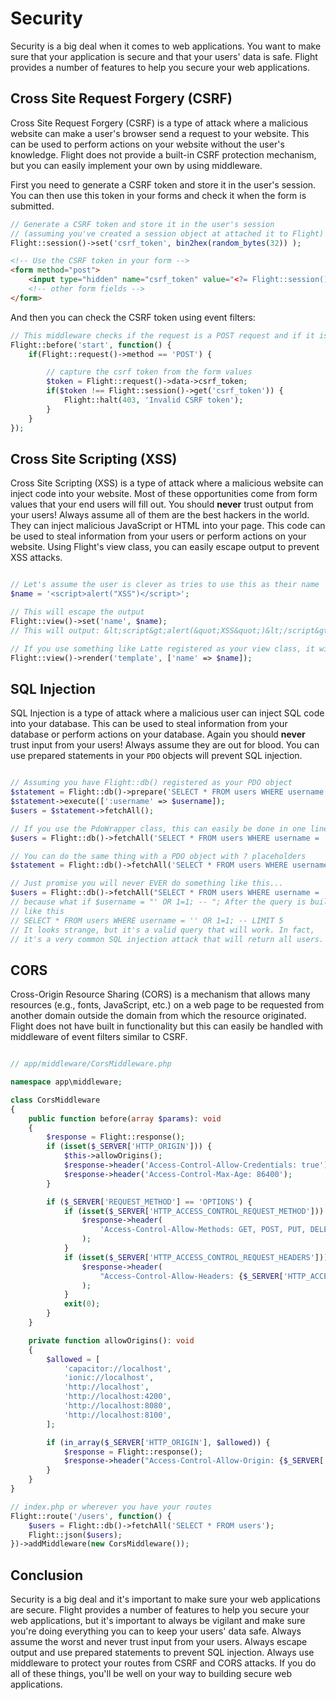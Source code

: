 # Security

Security is a big deal when it comes to web applications. You want to make sure that your application is secure and that your users' data is safe. Flight provides a number of features to help you secure your web applications.

## Cross Site Request Forgery (CSRF)

Cross Site Request Forgery (CSRF) is a type of attack where a malicious website can make a user's browser send a request to your website. This can be used to perform actions on your website without the user's knowledge. Flight does not provide a built-in CSRF protection mechanism, but you can easily implement your own by using middleware.

First you need to generate a CSRF token and store it in the user's session. You can then use this token in your forms and check it when the form is submitted.

```php
// Generate a CSRF token and store it in the user's session
// (assuming you've created a session object at attached it to Flight)
Flight::session()->set('csrf_token', bin2hex(random_bytes(32)) );
```

```html
<!-- Use the CSRF token in your form -->
<form method="post">
	<input type="hidden" name="csrf_token" value="<?= Flight::session()->get('csrf_token') ?>">
	<!-- other form fields -->
</form>
```

And then you can check the CSRF token using event filters:

```php
// This middleware checks if the request is a POST request and if it is, it checks if the CSRF token is valid
Flight::before('start', function() {
	if(Flight::request()->method == 'POST') {

		// capture the csrf token from the form values
		$token = Flight::request()->data->csrf_token;
		if($token !== Flight::session()->get('csrf_token')) {
			Flight::halt(403, 'Invalid CSRF token');
		}
	}
});
```

## Cross Site Scripting (XSS)

Cross Site Scripting (XSS) is a type of attack where a malicious website can inject code into your website. Most of these opportunities come from form values that your end users will fill out. You should **never** trust output from your users! Always assume all of them are the best hackers in the world. They can inject malicious JavaScript or HTML into your page. This code can be used to steal information from your users or perform actions on your website. Using Flight's view class, you can easily escape output to prevent XSS attacks.

```php

// Let's assume the user is clever as tries to use this as their name
$name = '<script>alert("XSS")</script>';

// This will escape the output
Flight::view()->set('name', $name);
// This will output: &lt;script&gt;alert(&quot;XSS&quot;)&lt;/script&gt;

// If you use something like Latte registered as your view class, it will also auto escape this.
Flight::view()->render('template', ['name' => $name]);
```

## SQL Injection

SQL Injection is a type of attack where a malicious user can inject SQL code into your database. This can be used to steal information from your database or perform actions on your database. Again you should **never** trust input from your users! Always assume they are out for blood. You can use prepared statements in your `PDO` objects will  prevent SQL injection.

```php

// Assuming you have Flight::db() registered as your PDO object
$statement = Flight::db()->prepare('SELECT * FROM users WHERE username = :username');
$statement->execute([':username' => $username]);
$users = $statement->fetchAll();

// If you use the PdoWrapper class, this can easily be done in one line
$users = Flight::db()->fetchAll('SELECT * FROM users WHERE username = :username', [ 'username' => $username ]);

// You can do the same thing with a PDO object with ? placeholders
$statement = Flight::db()->fetchAll('SELECT * FROM users WHERE username = ?', [ $username ]);

// Just promise you will never EVER do something like this...
$users = Flight::db()->fetchAll("SELECT * FROM users WHERE username = '{$username}' LIMIT 5");
// because what if $username = "' OR 1=1; -- "; After the query is build it looks
// like this
// SELECT * FROM users WHERE username = '' OR 1=1; -- LIMIT 5
// It looks strange, but it's a valid query that will work. In fact,
// it's a very common SQL injection attack that will return all users.
```

## CORS

Cross-Origin Resource Sharing (CORS) is a mechanism that allows many resources (e.g., fonts, JavaScript, etc.) on a web page to be requested from another domain outside the domain from which the resource originated. Flight does not have built in functionality but this can easily be handled with middleware of event filters similar to CSRF.

```php

// app/middleware/CorsMiddleware.php

namespace app\middleware;

class CorsMiddleware
{
	public function before(array $params): void
	{
		$response = Flight::response();
		if (isset($_SERVER['HTTP_ORIGIN'])) {
			$this->allowOrigins();
			$response->header('Access-Control-Allow-Credentials: true');
			$response->header('Access-Control-Max-Age: 86400');
		}

		if ($_SERVER['REQUEST_METHOD'] == 'OPTIONS') {
			if (isset($_SERVER['HTTP_ACCESS_CONTROL_REQUEST_METHOD'])) {
				$response->header(
					'Access-Control-Allow-Methods: GET, POST, PUT, DELETE, PATCH, OPTIONS'
				);
			}
			if (isset($_SERVER['HTTP_ACCESS_CONTROL_REQUEST_HEADERS'])) {
				$response->header(
					"Access-Control-Allow-Headers: {$_SERVER['HTTP_ACCESS_CONTROL_REQUEST_HEADERS']}"
				);
			}
			exit(0);
		}
	}

	private function allowOrigins(): void
	{
		$allowed = [
			'capacitor://localhost',
			'ionic://localhost',
			'http://localhost',
			'http://localhost:4200',
			'http://localhost:8080',
			'http://localhost:8100',
		];

		if (in_array($_SERVER['HTTP_ORIGIN'], $allowed)) {
			$response = Flight::response();
			$response->header("Access-Control-Allow-Origin: {$_SERVER['HTTP_ORIGIN']}");
		}
	}
}

// index.php or wherever you have your routes
Flight::route('/users', function() {
	$users = Flight::db()->fetchAll('SELECT * FROM users');
	Flight::json($users);
})->addMiddleware(new CorsMiddleware());
```

## Conclusion

Security is a big deal and it's important to make sure your web applications are secure. Flight provides a number of features to help you secure your web applications, but it's important to always be vigilant and make sure you're doing everything you can to keep your users' data safe. Always assume the worst and never trust input from your users. Always escape output and use prepared statements to prevent SQL injection. Always use middleware to protect your routes from CSRF and CORS attacks. If you do all of these things, you'll be well on your way to building secure web applications.